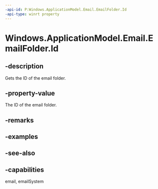 ```yaml
---
-api-id: P:Windows.ApplicationModel.Email.EmailFolder.Id
-api-type: winrt property
---
```


<!-- Property syntax
public string Id { get; }
-->

# Windows.ApplicationModel.Email.EmailFolder.Id

## -description
Gets the ID of the email folder.

## -property-value
The ID of the email folder.

## -remarks

## -examples

## -see-also

## -capabilities
email, emailSystem

